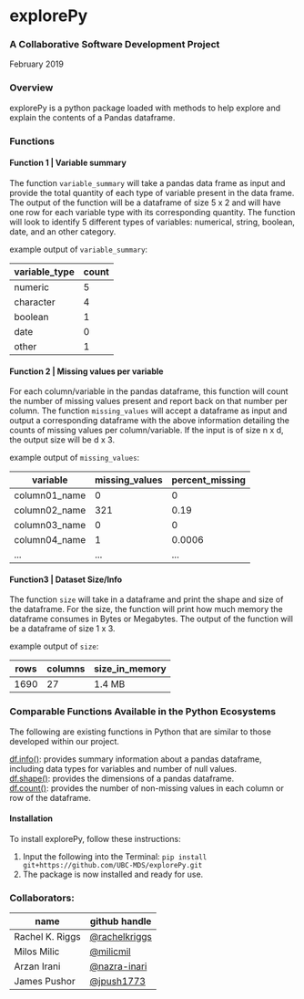 # explorePy

### A Collaborative Software Development Project

February 2019

### Overview

explorePy is a python package loaded with methods to help explore and explain the contents of a Pandas dataframe.

### Functions

#### Function 1 | Variable summary
The function `variable_summary` will take a pandas data frame as input and provide the total quantity of each type of variable present in the data frame. The output of the function will be a dataframe of size 5 x 2 and will have one row for each variable type with its corresponding quantity. The function will look to identify 5 different types of variables: numerical, string, boolean, date, and an other category.

example output of `variable_summary`:

| variable_type | count |
| ------------- | ----- |
| numeric       | 5     |
| character     | 4     |
| boolean       | 1     |
| date          | 0     |
| other         | 1     |

#### Function 2 | Missing values per variable
For each column/variable in the pandas dataframe, this function will count the number of missing values present and report back on that number per column. The function `missing_values` will accept a dataframe as input and output a corresponding dataframe with the above information detailing the counts of missing values per column/variable. If the input is of size n x d, the output size will be d x 3.

example output of `missing_values`:

| variable      | missing_values | percent_missing |
| ------------- | ----- | ------ |
| column01_name | 0     | 0      |
| column02_name | 321   | 0.19   |
| column03_name | 0     | 0      |
| column04_name | 1     | 0.0006 |
| ...           | ...   | ...    |

#### Function3 | Dataset Size/Info
The function `size` will take in a dataframe and print the shape and size of the dataframe. For the size, the function will print how much memory the dataframe consumes in Bytes or Megabytes. The output of the function will be a dataframe of size 1 x 3.

example output of `size`:

| rows  | columns | size_in_memory |
| ----- | ------- | -------------- |
| 1690  | 27      | 1.4 MB         |

### Comparable Functions Available in the Python Ecosystems
The following are existing functions in Python that are similar to those developed within our project.

[df.info()](https://pandas.pydata.org/pandas-docs/stable/reference/api/pandas.DataFrame.info.html): provides summary information about a pandas dataframe, including data types for variables and number of null values.   
[df.shape()](https://pandas.pydata.org/pandas-docs/stable/reference/api/pandas.DataFrame.shape.html): provides the dimensions of a pandas dataframe.    
[df.count()](https://pandas.pydata.org/pandas-docs/stable/reference/api/pandas.DataFrame.count.html): provides the number of non-missing values in each column or row of the dataframe.  



#### Installation

To install explorePy, follow these instructions:

1. Input the following into the Terminal: `pip install git+https://github.com/UBC-MDS/explorePy.git`
2. The package is now installed and ready for use.


### Collaborators:

| name | github handle |
| ---- | ------ |
| Rachel K. Riggs | [@rachelkriggs](https://github.com/rachelkriggs) |
| Milos Milic     | [@milicmil](https://github.com/milicmil) |
| Arzan Irani     | [@nazra-inari](https://github.com/nazra-inari) |
| James Pushor    | [@jpush1773](https://github.com/jpush1773)
